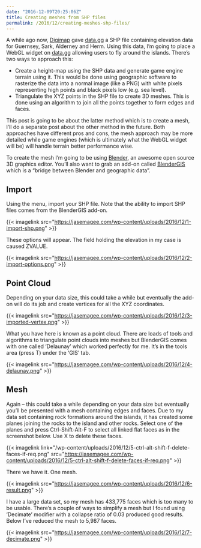 ```yaml
---
date: "2016-12-09T20:25:06Z"
title: Creating meshes from SHP files
permalink: /2016/12/creating-meshes-shp-files/
---
```

A while ago now, [Digimap](http://www.digimap.gg/) gave [data.gg](https://data.gg/) a SHP file containing elevation data for Guernsey, Sark, Alderney and Herm. Using this data, I&#8217;m going to place a WebGL widget on [data.gg](https://data.gg/) allowing users to fly around the islands. There&#8217;s two ways to approach this:

* Create a height-map using the SHP data and generate game engine terrain using it. This would be done using geographic software to rasterize the data into a normal image (like a PNG) with white pixels representing high points and black pixels low (e.g. sea level).
* Triangulate the XYZ points in the SHP file to create 3D meshes. This is done using an algorithm to join all the points together to form edges and faces.</ul> 
This post is going to be about the latter method which is to create a mesh, I&#8217;ll do a separate post about the other method in the future. Both approaches have different pros and cons, the mesh approach may be more detailed while game engines (which is ultimately what the WebGL widget will be) will handle terrain better performance wise.

To create the mesh I&#8217;m going to be using [Blender](https://www.blender.org/), an awesome open source 3D graphics editor. You&#8217;ll also want to grab an add-on called [BlenderGIS](https://github.com/domlysz/BlenderGIS) which is a &#8220;bridge between Blender and geographic data&#8221;.

## Import

Using the menu, import your SHP file. Note that the ability to import SHP files comes from the BlenderGIS add-on.

{{< imagelink src="https://jasemagee.com/wp-content/uploads/2016/12/1-import-shp.png" >}}

These options will appear. The field holding the elevation in my case is caused ZVALUE.

{{< imagelink src="https://jasemagee.com/wp-content/uploads/2016/12/2-import-options.png" >}}

## Point Cloud

Depending on your data size, this could take a while but eventually the add-on will do its job and create vertices for all the XYZ coordinates.

{{< imagelink src="https://jasemagee.com/wp-content/uploads/2016/12/3-imported-vertex.png" >}}

What you have here is known as a point cloud. There are loads of tools and algorithms to triangulate point clouds into meshes but BlenderGIS comes with one called &#8216;Delaunay&#8217; which worked perfectly for me. It&#8217;s in the tools area (press T) under the &#8216;GIS&#8217; tab.

{{< imagelink src="https://jasemagee.com/wp-content/uploads/2016/12/4-delaunay.png" >}}

## Mesh

Again &#8211; this could take a while depending on your data size but eventually you&#8217;ll be presented with a mesh containing edges and faces. Due to my data set containing rock formations around the islands, it has created some planes joining the rocks to the island and other rocks. Select one of the planes and press Ctrl-Shift-Alt-F to select all linked flat faces as in the screenshot below. Use X to delete these faces.

{{< imagelink link="/wp-content/uploads/2016/12/5-ctrl-alt-shift-f-delete-faces-if-req.png" src="https://jasemagee.com/wp-content/uploads/2016/12/5-ctrl-alt-shift-f-delete-faces-if-req.png" >}}

There we have it. One mesh.

{{< imagelink src="https://jasemagee.com/wp-content/uploads/2016/12/6-result.png" >}}

I have a large data set, so my mesh has 433,775 faces which is too many to be usable. There&#8217;s a couple of ways to simplify a mesh but I found using &#8216;Decimate&#8217; modifier with a collapse ratio of 0.03 produced good results. Below I&#8217;ve reduced the mesh to 5,987 faces.

{{< imagelink src="https://jasemagee.com/wp-content/uploads/2016/12/7-decimate.png" >}}
